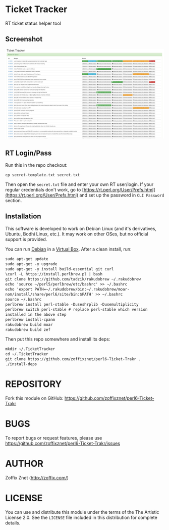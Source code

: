 # Ticket Tracker

RT ticket status helper tool

## Screenshot

![](screenshot.png)

## RT Login/Pass

Run this in the repo checkout:

    cp secret-template.txt secret.txt

Then open the `secret.txt` file and enter your own RT user/login. If your
regular credentials don't work, go to
[https://rt.perl.org/User/Prefs.html](https://rt.perl.org/User/Prefs.html)
and set up the password in `CLI Password` section.

## Installation

This software is developed to work on Debian Linux (and it's derivatives,
Ubuntu, Bodhi Linux, etc.). It may work on other OSes, but no official
support is provided.

You can run [Debian](https://www.debian.org/distrib/)
in a [Virtual Box](https://www.virtualbox.org/wiki/Downloads). After a clean
install, run:

    sudo apt-get update
    sudo apt-get -y upgrade
    sudo apt-get -y install build-essential git curl
    \curl -L https://install.perlbrew.pl | bash
    git clone https://github.com/tadzik/rakudobrew ~/.rakudobrew
    echo 'source ~/perl5/perlbrew/etc/bashrc' >> ~/.bashrc
    echo 'export PATH=~/.rakudobrew/bin:~/.rakudobrew/moar-nom/install/share/perl6/site/bin:$PATH' >> ~/.bashrc
    source ~/.bashrc
    perlbrew install perl-stable -Duseshrplib -Dusemultiplicity
    perlbrew switch perl-stable # replace perl-stable which version installed in the above step
    perlbrew install-cpanm
    rakudobrew build moar
    rakudobrew build zef

Then put this repo somewhere and install its deps:

    mkdir ~/.TicketTracker
    cd ~/.TicketTracker
    git clone https://github.com/zoffixznet/perl6-Ticket-Trakr .
    ./install-deps

# REPOSITORY

Fork this module on GitHub:
https://github.com/zoffixznet/perl6-Ticket-Trakr

# BUGS

To report bugs or request features, please use
https://github.com/zoffixznet/perl6-Ticket-Trakr/issues

# AUTHOR

Zoffix Znet (http://zoffix.com/)

# LICENSE

You can use and distribute this module under the terms of the
The Artistic License 2.0. See the `LICENSE` file included in this
distribution for complete details.
